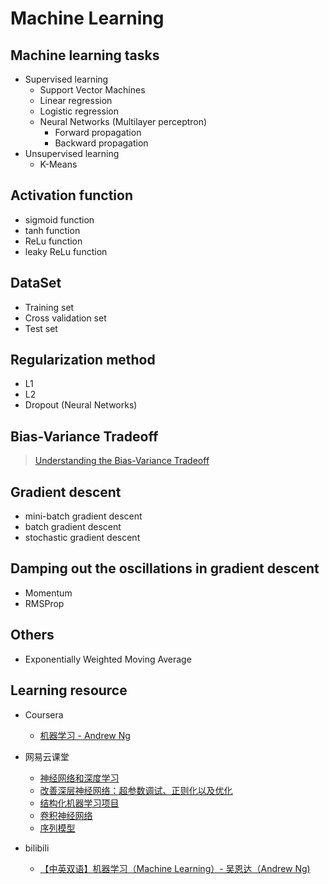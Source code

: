 # Machine Learning

## Machine learning tasks
* Supervised learning
  * Support Vector Machines
  * Linear regression
  * Logistic regression
  * Neural Networks (Multilayer perceptron)
    * Forward propagation
    * Backward propagation
* Unsupervised learning
  * K-Means

## Activation function
* sigmoid function
* tanh function
* ReLu function
* leaky ReLu function

## DataSet
* Training set
* Cross validation set
* Test set

## Regularization method
* L1
* L2
* Dropout (Neural Networks)

## Bias-Variance Tradeoff
> [Understanding the Bias-Variance Tradeoff](http://scott.fortmann-roe.com/docs/BiasVariance.html)

## Gradient descent
* mini-batch gradient descent
* batch gradient descent
* stochastic gradient descent

## Damping out the oscillations in gradient descent
* Momentum
* RMSProp

## Others

* Exponentially Weighted Moving Average

## Learning resource

* Coursera
  * [机器学习 - Andrew Ng](https://www.coursera.org/learn/machine-learning/home/welcome)

* 网易云课堂
  * [神经网络和深度学习](https://mooc.study.163.com/learn/2001281002?tid=2001392029)
  * [改善深层神经网络：超参数调试、正则化以及优化](https://mooc.study.163.com/learn/2001281003?tid=2001391036)
  * [结构化机器学习项目](https://mooc.study.163.com/learn/2001280004?tid=2001391037)
  * [卷积神经网络](https://mooc.study.163.com/learn/2001281004?tid=2001392030)
  * [序列模型](https://mooc.study.163.com/learn/2001280005?tid=2001391038)

* bilibili
  * [【中英双语】机器学习（Machine Learning）- 吴恩达（Andrew Ng)](https://www.bilibili.com/video/av9912938/)
